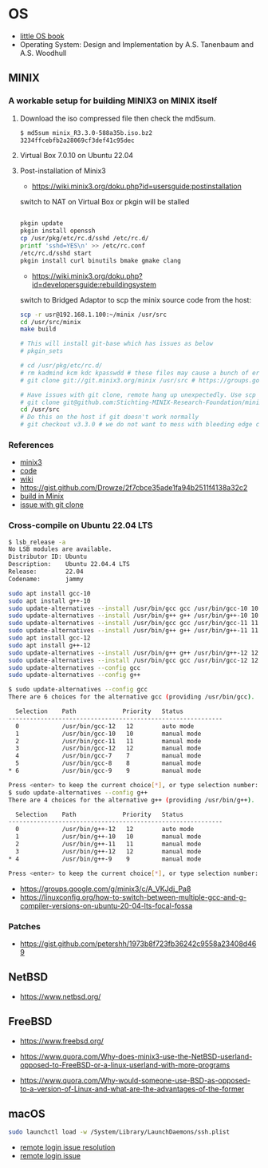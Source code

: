 # OS

- [little OS book](https://littleosbook.github.io/)
- Operating System: Design and Implementation by A.S. Tanenbaum and A.S. Woodhull

## MINIX

### A workable setup for building MINIX3 on MINIX itself

1. Download the iso compressed file then check the md5sum.

   ```sh
   $ md5sum minix_R3.3.0-588a35b.iso.bz2
   3234ffcebfb2a28069cf3def41c95dec
   ```

2. Virtual Box 7.0.10 on Ubuntu 22.04

3. Post-installation of Minix3

   - <https://wiki.minix3.org/doku.php?id=usersguide:postinstallation>

   switch to NAT on Virtual Box or pkgin will be stalled

   ```sh

   pkgin update
   pkgin install openssh
   cp /usr/pkg/etc/rc.d/sshd /etc/rc.d/
   printf 'sshd=YES\n' >> /etc/rc.conf
   /etc/rc.d/sshd start
   pkgin install curl binutils bmake gmake clang
   ```

   - <https://wiki.minix3.org/doku.php?id=developersguide:rebuildingsystem>

   switch to Bridged Adaptor to scp the minix source code from the host:

   ```sh
   scp -r usr@192.168.1.100:~/minix /usr/src
   cd /usr/src/minix
   make build

   ```

   ```sh
   # This will install git-base which has issues as below
   # pkgin_sets

   # cd /usr/pkg/etc/rc.d/
   # rm kadmind kcm kdc kpasswdd # these files may cause a bunch of errors, see https://groups.google.com/forum/#!topic/minix3/HrQe7xJbnDQ
   # git clone git://git.minix3.org/minix /usr/src # https://groups.google.com/g/minix3/c/av5gZMLO6y8

   # Have issues with git clone, remote hang up unexpectedly. Use scp from local instead
   # git clone git@github.com:Stichting-MINIX-Research-Foundation/minix.git /usr/src # You'll have to set up a ssh key and add the public key to github: https://docs.github.com/en/authentication/connecting-to-github-with-ssh/generating-a-new-ssh-key-and-adding-it-to-the-ssh-agent
   cd /usr/src
   # Do this on the host if git doesn't work normally
   # git checkout v3.3.0 # we do not want to mess with bleeding edge code (do we?)
   ```

### References

- [minix3](https://www.minix3.org)
- [code](https://github.com/Stichting-MINIX-Research-Foundation/minix)
- [wiki](https://en.wikipedia.org/wiki/Minix)
- <https://gist.github.com/Drowze/2f7cbce35ade1fa94b2511f4138a32c2>
- [build in Minix](https://wiki.minix3.org/doku.php?id=releases:3.2.1:developersguide:trackingcurrent)
- [issue with git clone](https://groups.google.com/g/minix3/c/av5gZMLO6y8)

### Cross-compile on Ubuntu 22.04 LTS

```sh
$ lsb_release -a
No LSB modules are available.
Distributor ID: Ubuntu
Description:    Ubuntu 22.04.4 LTS
Release:        22.04
Codename:       jammy
```

```sh
sudo apt install gcc-10
sudo apt install g++-10
sudo update-alternatives --install /usr/bin/gcc gcc /usr/bin/gcc-10 10
sudo update-alternatives --install /usr/bin/g++ g++ /usr/bin/g++-10 10
sudo update-alternatives --install /usr/bin/gcc gcc /usr/bin/gcc-11 11
sudo update-alternatives --install /usr/bin/g++ g++ /usr/bin/g++-11 11
sudo apt install gcc-12
sudo apt install g++-12
sudo update-alternatives --install /usr/bin/g++ g++ /usr/bin/g++-12 12
sudo update-alternatives --install /usr/bin/gcc gcc /usr/bin/gcc-12 12
sudo update-alternatives --config gcc
sudo update-alternatives --config g++
```

```sh
$ sudo update-alternatives --config gcc
There are 6 choices for the alternative gcc (providing /usr/bin/gcc).

  Selection    Path             Priority   Status
------------------------------------------------------------
  0            /usr/bin/gcc-12   12        auto mode
  1            /usr/bin/gcc-10   10        manual mode
  2            /usr/bin/gcc-11   11        manual mode
  3            /usr/bin/gcc-12   12        manual mode
  4            /usr/bin/gcc-7    7         manual mode
  5            /usr/bin/gcc-8    8         manual mode
* 6            /usr/bin/gcc-9    9         manual mode

Press <enter> to keep the current choice[*], or type selection number:
$ sudo update-alternatives --config g++
There are 4 choices for the alternative g++ (providing /usr/bin/g++).

  Selection    Path             Priority   Status
------------------------------------------------------------
  0            /usr/bin/g++-12   12        auto mode
  1            /usr/bin/g++-10   10        manual mode
  2            /usr/bin/g++-11   11        manual mode
  3            /usr/bin/g++-12   12        manual mode
* 4            /usr/bin/g++-9    9         manual mode

Press <enter> to keep the current choice[*], or type selection number:
```

- <https://groups.google.com/g/minix3/c/A_VKJdj_Pa8>
- <https://linuxconfig.org/how-to-switch-between-multiple-gcc-and-g-compiler-versions-on-ubuntu-20-04-lts-focal-fossa>

### Patches

- <https://gist.github.com/petershh/1973b8f723fb36242c9558a23408d469>

## NetBSD

- <https://www.netbsd.org/>

## FreeBSD

- <https://www.freebsd.org/>

- <https://www.quora.com/Why-does-minix3-use-the-NetBSD-userland-opposed-to-FreeBSD-or-a-linux-userland-with-more-programs>
- <https://www.quora.com/Why-would-someone-use-BSD-as-opposed-to-a-version-of-Linux-and-what-are-the-advantages-of-the-former>

## macOS

```sh
sudo launchctl load -w /System/Library/LaunchDaemons/ssh.plist
```

- [remote login issue resolution](https://apple.stackexchange.com/questions/442379/cant-enable-ssh-on-catalina-system-preferences-keeps-saying-remote-login-sta/442380#442380)
- [remote login issue](https://discussions.apple.com/thread/253932000?sortBy=rank)
